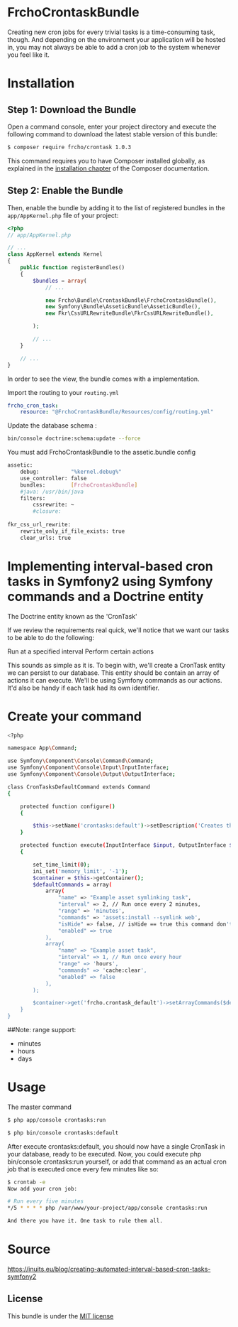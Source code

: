 FrchoCrontaskBundle
===================

Creating new cron jobs for every trivial tasks is a time-consuming task, though.
And depending on the environment your application will be hosted in, you may not
always be able to add a cron job to the system whenever you feel like it.



Installation
============

Step 1: Download the Bundle
---------------------------

Open a command console, enter your project directory and execute the
following command to download the latest stable version of this bundle:

```bash
$ composer require frcho/crontask 1.0.3
```

This command requires you to have Composer installed globally, as explained
in the [installation chapter](https://getcomposer.org/doc/00-intro.md)
of the Composer documentation.

Step 2: Enable the Bundle
-------------------------

Then, enable the bundle by adding it to the list of registered bundles
in the `app/AppKernel.php` file of your project:

```php
<?php
// app/AppKernel.php

// ...
class AppKernel extends Kernel
{
    public function registerBundles()
    {
        $bundles = array(
            // ...

            new Frcho\Bundle\CrontaskBundle\FrchoCrontaskBundle(),
            new Symfony\Bundle\AsseticBundle\AsseticBundle(),
            new Fkr\CssURLRewriteBundle\FkrCssURLRewriteBundle(),

        );

        // ...
    }

    // ...
}
```


In order to see the view, the bundle comes with a implementation.

Import the routing to your `routing.yml`
```yaml
frcho_cron_task:
    resource: "@FrchoCrontaskBundle/Resources/config/routing.yml"

```

Update the database schema :
```bash
bin/console doctrine:schema:update --force
```

You must add FrchoCrontaskBundle to the assetic.bundle config
```bash
assetic:
    debug:          "%kernel.debug%"
    use_controller: false
    bundles:        [FrchoCrontaskBundle]
    #java: /usr/bin/java
    filters:
        cssrewrite: ~
        #closure:
     
fkr_css_url_rewrite:
    rewrite_only_if_file_exists: true
    clear_urls: true
```
Implementing interval-based cron tasks in Symfony2 using Symfony commands and a Doctrine entity
========

The Doctrine entity known as the 'CronTask'

If we review the requirements real quick, we'll notice that we want our tasks to
be able to do the following:

Run at a specified interval
Perform certain actions

This sounds as simple as it is. To begin with, we'll create a CronTask entity
we can persist to our database. This entity should be contain an array
of actions it can execute. We'll be using Symfony commands as our actions. It'd
also be handy if each task had its own identifier.

Create your command
====


```bash
<?php

namespace App\Command;

use Symfony\Component\Console\Command\Command;
use Symfony\Component\Console\Input\InputInterface;
use Symfony\Component\Console\Output\OutputInterface;

class CronTasksDefaultCommand extends Command
{

    protected function configure()
    {

        $this->setName('crontasks:default')->setDescription('Creates the commands by default in database.');
    }

    protected function execute(InputInterface $input, OutputInterface $output)
    {

        set_time_limit(0);
        ini_set('memory_limit', '-1');
        $container = $this->getContainer();
        $defaultCommands = array(
            array(
                "name" => "Example asset symlinking task",
                "interval" => 2, // Run once every 2 minutes,
                "range" => 'minutes',
                "commands" => 'assets:install --symlink web',
                "isHide" => false, // isHide == true this command don't show in view schedule task
                "enabled" => true
            ),
            array(
                "name" => "Example asset task",
                "interval" => 1, // Run once every hour
                "range" => 'hours',
                "commands" => 'cache:clear',
                "enabled" => false
            ),
        );

        $container->get('frcho.crontask_default')->setArrayCommands($defaultCommands);
    }
}

```
##Note: 
range support:
* minutes
* hours
* days


Usage
=====

The master command

```bash
$ php app/console crontasks:run
```
```bash
$ php bin/console crontasks:default
```

After execute crontasks:default, you should now have a single CronTask in your
database, ready to be executed. Now, you could execute
php bin/console crontasks:run yourself, or add that command as an actual cron
job that is executed once every few minutes like so:

```bash
$ crontab -e
Now add your cron job:

# Run every five minutes
*/5 * * * * php /var/www/your-project/app/console crontasks:run

And there you have it. One task to rule them all.
```


Source
=====
https://inuits.eu/blog/creating-automated-interval-based-cron-tasks-symfony2


License
-------

This bundle is under the [MIT license](https://github.com/frcho/crontask/blob/master/Resources/meta/LICENSE)
